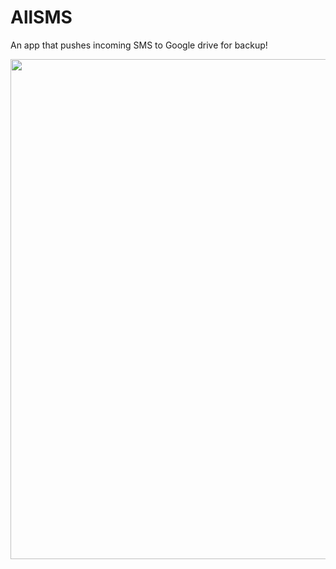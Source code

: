 # AllSMS
An app that pushes incoming SMS to Google drive for backup!

<img src="allsms.gif" width="600" height="800"/>
